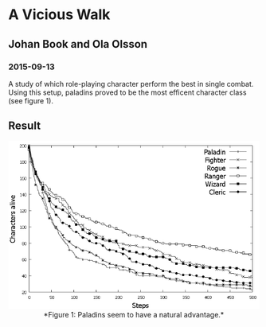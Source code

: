 # A Vicious Walk
## Johan Book and Ola Olsson
### 2015-09-13

A study of which role-playing character perform the best in single combat. Using this setup, paladins proved to be the most efficent character class (see figure 1).

## Result
<center>
<img src="https://raw.githubusercontent.com/JohanBook/vicious_walk/master/graph.png" alt="Graph">
  *Figure 1: Paladins seem to have a natural advantage.*
</center>
